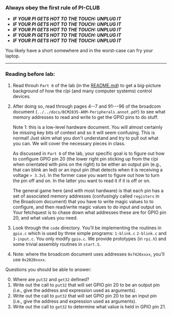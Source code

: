 ### Always obey the first rule of PI-CLUB

  - ***IF YOUR PI GETS HOT TO THE TOUCH: UNPLUG IT***  
  - ***IF YOUR PI GETS HOT TO THE TOUCH: UNPLUG IT***  
  - ***IF YOUR PI GETS HOT TO THE TOUCH: UNPLUG IT***  
  - ***IF YOUR PI GETS HOT TO THE TOUCH: UNPLUG IT***  
  - ***IF YOUR PI GETS HOT TO THE TOUCH: UNPLUG IT***  

You likely have a short somewhere and in the worst-case can fry your laptop.

---------------------------------------------------------------------
### Reading before lab:

  1. Read throuh `Part 0` of the lab (in the [README.md](README.md))
     to get a big-picture background of how the r/pi (and many computer
     systems) control devices.

  2. After doing so, read through pages 4--7 and 91---96 of the broadcom
     document (`../../docs/BCM2835-ARM-Peripherals.annot.pdf`) to see what
     memory addresses to read and write to get the GPIO pins to do stuff.

     Note 1: this is a low-level hardware document.  You will almost
     certainly be missing key bits of context and so it will seem
     confusing.  This is normal!  Just skim what you don't understand
     and try to pull out what you can.  We will cover the necessary
     pieces in class.

     As discussed in `Part 0` of the lab, your specific goal is to figure
     out how to configure GPIO pin 20 (the lower right pin sticking
     up from the r/pi when orientated with pins on the right) to be
     either an output pin (e.g., that can blink an led) or an input pin
     (that detects when it is receiving a voltage `> 3.3v`).  In the
     former case you want to figure out how to turn the pin off and on.
     In the latter you want to read it if it is off or on.

     The general game here (and with most hardware) is that each pin has
     a set of associated memory addresses (confusingly called `registers`
     in the Broadcom document) that you have to write magic values to
     to configure, and then read/write magic values to do input and
     output on.  Your fetchquest is to chase down what addresses these
     are for GPIO pin 20, and what values you need.

  3. Look through the `code` directory.  You'll be implementing the
     routines in `gpio.c` which is used by three simple programs: `1-blink.c`
     `2-blink.c` and `3-input.c`.  You only modify `gpio.c`.  We provide
     prototypes (in `rpi.h`) and some trivial assembly routines in
     `start.S`.

  4. Note: where the broadcom document uses addresses `0x7420xxxx`, you'll use
     `0x2020xxxx`.

Questions you should be able to answer:

  0. Where are `put32` and `get32` defined?
  1. Write out the call to `put32` that will set GPIO pin 20 to be an
     output pin (i.e., give the address and expression used as arguments).
  2. Write out the call to `put32` that will set GPIO pin 20 to be an
     input pin (i.e., give the address and expression used as arguments).
  3. Write out the call to `get32` to determine what value is held in
     GPIO pin 21.
